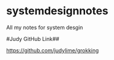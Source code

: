 # systemdesignnotes
 All my notes for system desgin

#Judy GitHub Link##

https://github.com/judylime/grokking

